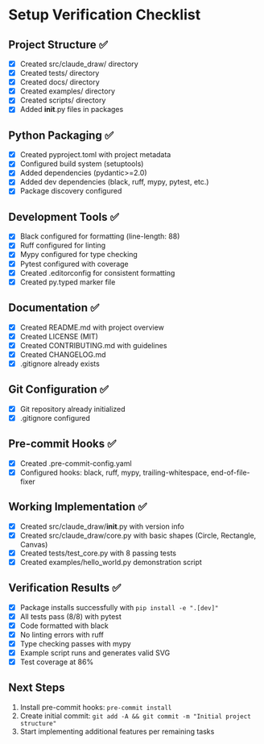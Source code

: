 # Setup Verification Checklist

## Project Structure ✅
- [x] Created src/claude_draw/ directory
- [x] Created tests/ directory
- [x] Created docs/ directory
- [x] Created examples/ directory
- [x] Created scripts/ directory
- [x] Added __init__.py files in packages

## Python Packaging ✅
- [x] Created pyproject.toml with project metadata
- [x] Configured build system (setuptools)
- [x] Added dependencies (pydantic>=2.0)
- [x] Added dev dependencies (black, ruff, mypy, pytest, etc.)
- [x] Package discovery configured

## Development Tools ✅
- [x] Black configured for formatting (line-length: 88)
- [x] Ruff configured for linting
- [x] Mypy configured for type checking
- [x] Pytest configured with coverage
- [x] Created .editorconfig for consistent formatting
- [x] Created py.typed marker file

## Documentation ✅
- [x] Created README.md with project overview
- [x] Created LICENSE (MIT)
- [x] Created CONTRIBUTING.md with guidelines
- [x] Created CHANGELOG.md
- [x] .gitignore already exists

## Git Configuration ✅
- [x] Git repository already initialized
- [x] .gitignore configured

## Pre-commit Hooks ✅
- [x] Created .pre-commit-config.yaml
- [x] Configured hooks: black, ruff, mypy, trailing-whitespace, end-of-file-fixer

## Working Implementation ✅
- [x] Created src/claude_draw/__init__.py with version info
- [x] Created src/claude_draw/core.py with basic shapes (Circle, Rectangle, Canvas)
- [x] Created tests/test_core.py with 8 passing tests
- [x] Created examples/hello_world.py demonstration script

## Verification Results ✅
- [x] Package installs successfully with `pip install -e ".[dev]"`
- [x] All tests pass (8/8) with pytest
- [x] Code formatted with black
- [x] No linting errors with ruff
- [x] Type checking passes with mypy
- [x] Example script runs and generates valid SVG
- [x] Test coverage at 86%

## Next Steps
1. Install pre-commit hooks: `pre-commit install`
2. Create initial commit: `git add -A && git commit -m "Initial project structure"`
3. Start implementing additional features per remaining tasks